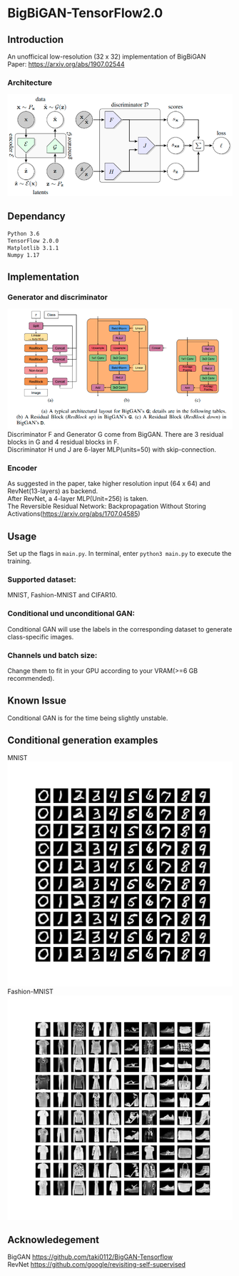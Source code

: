 # BigBiGAN-TensorFlow2.0
## Introduction 
An unofficical low-resolution (32 x 32) implementation of BigBiGAN  
Paper: https://arxiv.org/abs/1907.02544
### Architecture
![bigbigan](https://github.com/LEGO999/BIgBiGAN/blob/master/fig/bigbigan.png)
## Dependancy
```
Python 3.6
TensorFlow 2.0.0
Matplotlib 3.1.1
Numpy 1.17
```
## Implementation
### Generator and discriminator
![biggan](https://github.com/LEGO999/BIgBiGAN/blob/master/fig/Screenshot%20from%202020-02-23%2017-02-01.png)
Discriminator F and Generator G come from BigGAN.
There are 3 residual blocks in G and 4 residual blocks in F.  
Discriminator H und J are 6-layer MLP(units=50) with skip-connection.  
### Encoder
As suggested in the paper, take higher resolution input (64 x 64) and RevNet(13-layers) as backend.  
After RevNet, a 4-layer MLP(Unit=256) is taken.  
The Reversible Residual Network: Backpropagation Without Storing Activations(https://arxiv.org/abs/1707.04585)  
## Usage
Set up the flags in ```main.py```. In terminal, enter ```python3 main.py``` to execute the training.
### Supported dataset:
MNIST, Fashion-MNIST and CIFAR10.  
### Conditional und unconditional GAN:
Conditional GAN will use the labels in the corresponding dataset to generate class-specific images.
### Channels und batch size:
Change them to fit in your GPU according to your VRAM(>=6 GB recommended).  
## Known Issue
Conditional GAN is for the time being slightly unstable.
## Conditional generation examples
MNIST
![mnist](https://github.com/LEGO999/BIgBiGAN/blob/master/fig/mnist1.png)
Fashion-MNIST
![mnist](https://github.com/LEGO999/BIgBiGAN/blob/master/fig/fmnist1.png)
## Acknowledegement
BigGAN https://github.com/taki0112/BigGAN-Tensorflow  
RevNet https://github.com/google/revisiting-self-supervised

